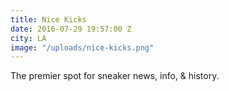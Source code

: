```yaml
---
title: Nice Kicks
date: 2016-07-29 19:57:00 Z
city: LA
image: "/uploads/nice-kicks.png"
---
```


The premier spot for sneaker news, info, & history.